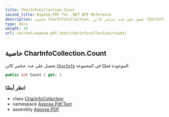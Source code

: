 ```yaml
---
title: CharInfoCollection.Count
second_title: Aspose.PDF for .NET API Reference
description: خاصية CharInfoCollection. تحصل على عدد عناصر كائن CharInfo الموجودة فعليًا في المجموعة
type: docs
weight: 10
url: /ar/net/aspose.pdf.text/charinfocollection/count/
---
```

## خاصية CharInfoCollection.Count

تحصل على عدد عناصر كائن [`CharInfo`](../../charinfo/) الموجودة فعليًا في المجموعة.

```csharp
public int Count { get; }
```

### انظر أيضًا

* class [CharInfoCollection](../)
* namespace [Aspose.Pdf.Text](../../../aspose.pdf.text/)
* assembly [Aspose.PDF](../../../)